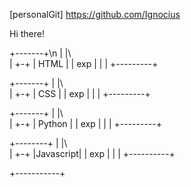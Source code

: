 [personalGit] https://github.com/Ignocius

Hi there!


+-------+\n 
|       |\  
|       +-+ 
|   HTML  | 
|    exp  |
|         | 
+---------+ 

+-------+ 
|       |\  
|       +-+ 
|   CSS   | 
|    exp  | 
|         | 
+---------+ 


+-------+ 
|       |\  
|       +-+ 
| Python  | 
|    exp  | 
|         | 
+---------+ 

+--------+ 
|        |\  
|        +-+ 
|Javascript| 
|     exp  | 
|          | 
+----------+ 


+-----------+

                                            
 
   